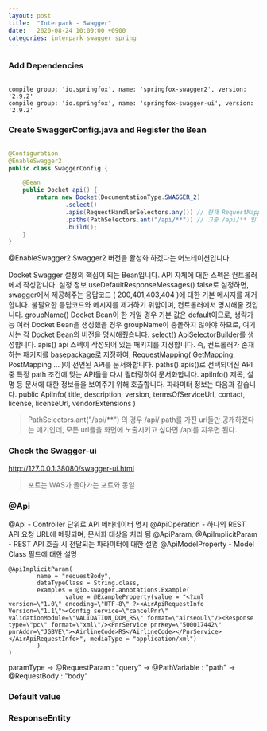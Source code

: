 ```yaml
---
layout: post
title:  "Interpark - Swagger"
date:   2020-08-24 10:00:00 +0900
categories: interpark swagger spring
---
```


### Add Dependencies

```

compile group: 'io.springfox', name: 'springfox-swagger2', version: '2.9.2'
compile group: 'io.springfox', name: 'springfox-swagger-ui', version: '2.9.2'

```


### Create SwaggerConfig.java and Register the Bean

```java 

@Configuration
@EnableSwagger2
public class SwaggerConfig {

    @Bean
    public Docket api() {
        return new Docket(DocumentationType.SWAGGER_2)
                .select()
                .apis(RequestHandlerSelectors.any()) // 현재 RequestMapping으로 할당된 모든 URL 리스트를 추출
                .paths(PathSelectors.ant("/api/**")) // 그중 /api/** 인 URL들만 필터링
                .build();
    }
}

```

@EnableSwagger2
Swagger2 버전을 활성화 하겠다는 어노테이션입니다.

Docket
Swagger 설정의 핵심이 되는 Bean입니다.
API 자체에 대한 스펙은 컨트롤러에서 작성합니다.
설정 정보
useDefaultResponseMessages()
false로 설정하면, swagger에서 제공해주는 응답코드 ( 200,401,403,404 )에 대한 기본 메시지를 제거합니다.
불필요한 응답코드와 메시지를 제거하기 위함이며, 컨트롤러에서 명시해줄 것입니다.
groupName()
Docket Bean이 한 개일 경우
기본 값은 default이므로, 생략가능
여러 Docket Bean을 생성했을 경우
groupName이 충돌하지 않아야 하므로, 여기서는 각 Docket Bean의 버전을 명시해줬습니다.
select()
ApiSelectorBuilder를 생성합니다.
apis()
api 스펙이 작성되어 있는 패키지를 지정합니다.
즉, 컨트롤러가 존재하는 패키지를 basepackage로 지정하여, RequestMapping( GetMapping, PostMapping ... )이 선언된 API를 문서화합니다.
paths()
apis()로 선택되어진 API중 특정 path 조건에 맞는 API들을 다시 필터링하여 문서화합니다.
apiInfo()
제목, 설명 등 문서에 대한 정보들을 보여주기 위해 호출합니다.
파라미터 정보는 다음과 같습니다.
public ApiInfo( title, description, version, termsOfServiceUrl, contact, license, licenseUrl, vendorExtensions )

> PathSelectors.ant("/api/**") 의 경우 /api/ path를 가진 url들만 공개하겠다는 얘기인데, 모든 url들을 화면에 노출시키고 싶다면 /api를 지우면 된다. 


### Check the Swagger-ui

http://127.0.0.1:38080/swagger-ui.html

> 포트는 WAS가 돌아가는 포트와 동일

### @Api

@Api - Controller 단위로 API 메타데이터 명시
@ApiOperation - 하나의 REST API 요청 URL에 메핑되며, 문서화 대상을 처리 됨
@ApiParam, @ApiImplicitParam - REST API 호출 시 전달되는 파라미터에 대한 설명
@ApiModelProperty - Model Class 필드에 대한 설명

    @ApiImplicitParam(
            name = "requestBody",
            dataTypeClass = String.class,
            examples = @io.swagger.annotations.Example(
                    value = @ExampleProperty(value = "<?xml version=\"1.0\" encoding=\"UTF-8\" ?><AirApiRequestInfo Version=\"1.1\"><Config service=\"cancelPnr\" validationModule=\"VALIDATION_DOM_RS\" format=\"airseoul\"/><Response type=\"pc\" format=\"xml\"/><PnrService pnrKey=\"500017442\" pnrAddr=\"JGBVE\"><AirlineCode>RS</AirlineCode></PnrService></AirApiRequestInfo>", mediaType = "application/xml")
            )
    )
    
paramType
    -> @RequestParam : "query"
    -> @PathVariable : "path"
    -> @RequestBody : "body"
    
    
### Default value

### ResponseEntity


